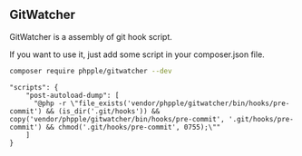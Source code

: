 ## GitWatcher

GitWatcher is a assembly of git hook script.

If you want to use it, just add some script in your composer.json file.

```bash
composer require phpple/gitwatcher --dev
```

```
"scripts": {
    "post-autoload-dump": [
      "@php -r \"file_exists('vendor/phpple/gitwatcher/bin/hooks/pre-commit') && (is_dir('.git/hooks')) && copy('vendor/phpple/gitwatcher/bin/hooks/pre-commit', '.git/hooks/pre-commit') && chmod('.git/hooks/pre-commit', 0755);\""
    ]
}
```
